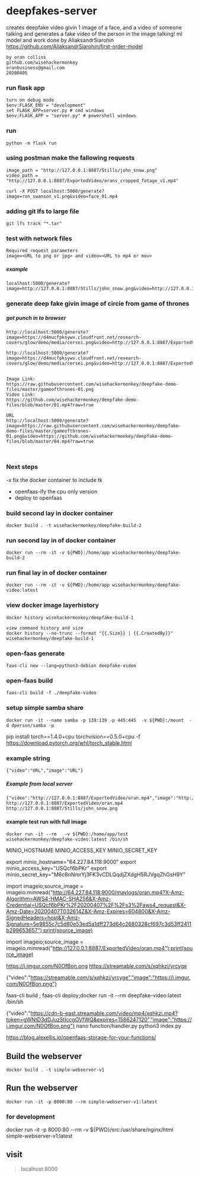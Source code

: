 # deepfakes-server
 creates deepfake video givin 1 image of a face, and a video of someone talking and generates a fake video of the person in the image talking! ml model and work done by AliaksandrSiarohin https://github.com/AliaksandrSiarohin/first-order-model

```
by oran collins
github.com/wisehackermonkey
oranbusiness@gmail.com
20200405
```




### run flask app
```
turn on debug mode
$env:FLASK_ENV = "development"
set FLASK_APP=server.py # cmd windows
$env:FLASK_APP = "server.py" # powershell windows
```
### run
```
python -m flask run
```

### using postman make the fallowing requests
```
image_path = "http://127.0.0.1:8887/Stills/john_snow.png"
video_path = "http://127.0.0.1:8887/ExportedVideo/orans_cropped_fotage_v1.mp4"

curl -X POST localhost:5000/generate?image=ron_swanson_v1.png&video=face_01.mp4
```

### adding git lfs to large file
```
git lfs track "*.tar"
```

### test with network files
```
Required request parameters
image=<URL to png or jpg> and video=<URL to mp4 or mov>
```
##### example

```
localhost:5000/generate?image=http://127.0.0.1:8887/Stills/john_snow.png&video=http://127.0.0.1:8887/ExportedVideo/oran.mp4
```

### generate deep fake givin image of circie from game of thrones
##### got punch in to browser
```
http://localhost:5000/generate?image=https://d4mucfpksywv.cloudfront.net/research-covers/glow/demo/media/cersei.png&video=http://127.0.0.1:8887/ExportedVideo/oran.mp4

http://localhost:5000/generate?image=https://d4mucfpksywv.cloudfront.net/research-covers/glow/demo/media/cersei.png&video=http://127.0.0.1:8887/ExportedVideo/oran.mp4


Image Link:
https://raw.githubusercontent.com/wisehackermonkey/deepfake-demo-files/master/gameofthrones-01.png
Video Link:
https://github.com/wisehackermonkey/deepfake-demo-files/blob/master/01.mp4?raw=true

URL
http://localhost:5000/generate?image=https://raw.githubusercontent.com/wisehackermonkey/deepfake-demo-files/master/gameofthrones-01.png&video=https://github.com/wisehackermonkey/deepfake-demo-files/blob/master/04.mp4?raw=true



```



### Next steps
-x fix the docker container to include tk 
- openfaas-ify the cpu only version
- deploy to openfaas 



### build second lay in docker container
```
docker build . -t wisehackermonkey/deepfake-build-2
```

### run second lay in of docker container
```
docker run --rm -it -v ${PWD}:/home/app wisehackermonkey/deepfake-build-2
```

### run final lay in of docker container
```
docker run --rm -it -v ${PWD}:/home/app wisehackermonkey/deepfake-video:latest
```

### view docker image layerhistory
```
docker history wisehackermonkey/deepfake-build-1
```
```
view command history and size
docker history --no-trunc --format "{{.Size}} | {{.CreatedBy}}" wisehackermonkey/deepfake-build-1
```


### open-faas generate 
```
faas-cli new --lang=python3-debian deepfake-video
```

### open-faas build 
```
faas-cli build -f ./deepfake-video
```


### setup simple samba share
```
docker run -it --name samba -p 139:139 -p 445:445  -v ${PWD}:/mount  -d dperson/samba -p
```


pip install torch==1.4.0+cpu torchvision==0.5.0+cpu -f https://download.pytorch.org/whl/torch_stable.html
### example string
```
{"video":"URL","image":"URL"}

```
##### Example from local server
```
{"video":"http://127.0.0.1:8887/ExportedVideo/oran.mp4","image":"http://127.0.0.1:8887/Stills/john_snow.png"}
http://127.0.0.1:8887/ExportedVideo/oran.mp4
http://127.0.0.1:8887/Stills/john_snow.png
```


#### example test run with full image
```
docker run -it --rm   -v ${PWD}:/home/app/test wisehackermonkey/deepfake-video:latest /bin/sh
```
MINIO_HOSTNAME
MINIO_ACCESS_KEY
MINIO_SECRET_KEY



export minio_hostname="64.227.84.118:9000"
export minio_access_key="USQcf6bPKr"
export minio_secret_key="M6c6nNmrYj3FK3vCDLQqdjZXdgH5RJVgqZhGsH9Y"

import imageio;source_image = imageio.mimread("http://64.227.84.118:9000/maylogs/oran.mp4?X-Amz-Algorithm=AWS4-HMAC-SHA256&X-Amz-Credential=USQcf6bPKr%2F20200407%2F%2Fs3%2Faws4_request&X-Amz-Date=20200407T032614Z&X-Amz-Expires=604800&X-Amz-SignedHeaders=host&X-Amz-Signature=5e9855c7c5d80e53ed5a1dff273d64c2680328cf697c3d53ff2411b299653657");print(source_image)


import imageio;source_image = imageio.mimread("http://127.0.0.1:8887/ExportedVideo/oran.mp4");print(source_image)


https://i.imgur.com/N0OfBon.png
https://streamable.com/s/xqhkzi/yrcyge

{"video":"https://streamable.com/s/xqhkzi/yrcyge","image":"https://i.imgur.com/N0OfBon.png"}

faas-cli build ; faas-cli deploy;docker run -it --rm  deepfake-video:latest /bin/sh


{"video":"https://cdn-b-east.streamable.com/video/mp4/xqhkzi.mp4?token=gWNtD3dDJuz5tlccgOVfWQ&expires=1586247120","image":"https://i.imgur.com/N0OfBon.png"}
nano function/handler.py
python3 index.py


https://blog.alexellis.io/openfaas-storage-for-your-functions/


## Build the webserver
```
docker build . -t simple-webserver-v1 
```
## Run the webserver
```
docker run -it -p 8000:80 --rm simple-webserver-v1:latest
```

### for development
docker run -it -p 8000:80 --rm -v ${PWD}/src:/usr/share/nginx/html simple-webserver-v1:latest

## visit
> localhost:8000
